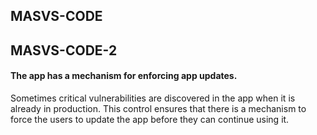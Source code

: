 ##  MASVS-CODE

## MASVS-CODE-2

#### The app has a mechanism for enforcing app updates.

Sometimes critical vulnerabilities are discovered in the app when it is already in production. This control ensures that there is a mechanism to force the users to update the app before they can continue using it.